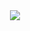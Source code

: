 <div align="center">
<img src="https://github.com/yasinhoca/yasinhoca/blob/main/200.gif?raw=true" > 
</div>
